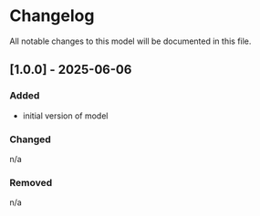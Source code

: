 # Changelog
All notable changes to this model will be documented in this file.

## [1.0.0] - 2025-06-06
### Added
- initial version of model

### Changed
n/a

### Removed
n/a

